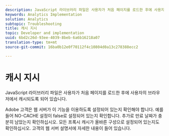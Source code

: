 ```yaml
---
description: JavaScript 라이브러리 파일은 사용자가 처음 페이지를 로드한 후에 사용자의 브라우저에서 캐시되도록 되어 있습니다.
keywords: Analytics Implementation
solution: Analytics
subtopic: Troubleshooting
title: 캐시 지시
topic: Developer and implementation
uuid: 6bd2c26d-93ee-4039-8beb-6a6b16218a07
translation-type: tm+mt
source-git-commit: 16ba0b12e0f70112f4c10804d0a13c278388ecc2

---
```



# 캐시 지시

JavaScript 라이브러리 파일은 사용자가 처음 페이지를 로드한 후에 사용자의 브라우저에서 캐시되도록 되어 있습니다.

Adobe 고객은 웹 서버가 이 기능을 이용하도록 설정되어 있는지 확인해야 합니다. 예를 들어 NO-CACHE 설정이 false로 설정되어 있는지 확인합니다. 추가로 만료 날짜가 충분히 남았는지 확인하십시오. 모든 프록시 캐시가 올바른 구성으로 설정되어 있는지도 확인하십시오. 고객의 웹 서버 설명서에 자세한 내용이 들어 있습니다.
